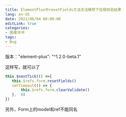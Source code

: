 ```yaml
---
title: ElementPlus中resetFields方法无法移除下拉框校验结果
lang: en-US
date: 2021/06/04 00:00:00
editLink: true
categories: 
- 困难冲冲
tags: 
- Bug
---
```


版本："element-plus": "^1.2.0-beta.1"

这样写，就可以了

```javascript
this.$nextTick(() =>{
   this.$refs.form.resetFields()
   setTimeout(() => {
       this.$refs.form.clearValidate()
   },  0)
})
```
另外，Form上的model和ref不能同名
